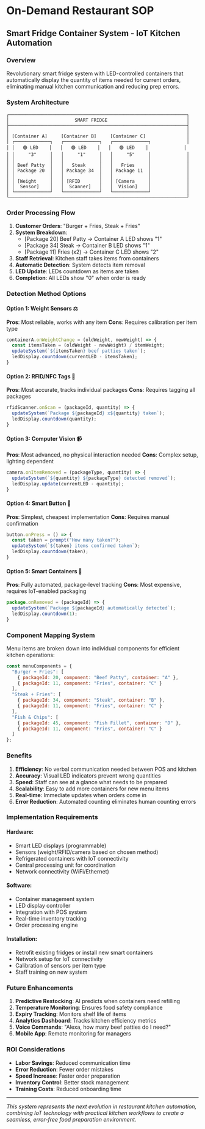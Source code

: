 # On-Demand Restaurant SOP

## Smart Fridge Container System - IoT Kitchen Automation

### Overview
Revolutionary smart fridge system with LED-controlled containers that automatically display the quantity of items needed for current orders, eliminating manual kitchen communication and reducing prep errors.

### System Architecture

```
┌─────────────────────────────────────────────────────────────────┐
│                        SMART FRIDGE                             │
├─────────────────────────────────────────────────────────────────┤
│                                                                 │
│ [Container A]     [Container B]     [Container C]               │
│ ┌─────────────┐   ┌─────────────┐   ┌─────────────┐             │
│ │   🟢 LED    │   │   🟢 LED    │   │   🟢 LED    │             │
│ │     "3"     │   │     "1"     │   │     "5"     │             │
│ │             │   │             │   │             │             │
│ │ Beef Patty  │   │   Steak     │   │   Fries     │             │
│ │ Package 20  │   │ Package 34  │   │ Package 11  │             │
│ │             │   │             │   │             │             │
│ │ [Weight     │   │ [RFID       │   │ [Camera     │             │
│ │  Sensor]    │   │  Scanner]   │   │  Vision]    │             │
│ └─────────────┘   └─────────────┘   └─────────────┘             │
└─────────────────────────────────────────────────────────────────┘
```

### Order Processing Flow

1. **Customer Orders**: "Burger + Fries, Steak + Fries"
2. **System Breakdown**:
   - [Package 20] Beef Patty → Container A LED shows "1"
   - [Package 34] Steak → Container B LED shows "1"  
   - [Package 11] Fries (x2) → Container C LED shows "2"
3. **Staff Retrieval**: Kitchen staff takes items from containers
4. **Automatic Detection**: System detects item removal
5. **LED Update**: LEDs countdown as items are taken
6. **Completion**: All LEDs show "0" when order is ready

### Detection Method Options

#### Option 1: Weight Sensors ⚖️
**Pros**: Most reliable, works with any item
**Cons**: Requires calibration per item type
```javascript
containerA.onWeightChange = (oldWeight, newWeight) => {
  const itemsTaken = (oldWeight - newWeight) / itemWeight;
  updateSystem(`${itemsTaken} beef patties taken`);
  ledDisplay.countdown(currentLED - itemsTaken);
}
```

#### Option 2: RFID/NFC Tags 📱
**Pros**: Most accurate, tracks individual packages
**Cons**: Requires tagging all packages
```javascript
rfidScanner.onScan = (packageId, quantity) => {
  updateSystem(`Package ${packageId} x${quantity} taken`);
  ledDisplay.countdown(quantity);
}
```

#### Option 3: Computer Vision 📹
**Pros**: Most advanced, no physical interaction needed
**Cons**: Complex setup, lighting dependent
```javascript
camera.onItemRemoved = (packageType, quantity) => {
  updateSystem(`${quantity} ${packageType} detected removed`);
  ledDisplay.update(currentLED - quantity);
}
```

#### Option 4: Smart Button 🔘
**Pros**: Simplest, cheapest implementation
**Cons**: Requires manual confirmation
```javascript
button.onPress = () => {
  const taken = prompt("How many taken?");
  updateSystem(`${taken} items confirmed taken`);
  ledDisplay.countdown(taken);
}
```

#### Option 5: Smart Containers 🤖
**Pros**: Fully automated, package-level tracking
**Cons**: Most expensive, requires IoT-enabled packaging
```javascript
package.onRemoved = (packageId) => {
  updateSystem(`Package ${packageId} automatically detected`);
  ledDisplay.countdown(1);
}
```

### Component Mapping System

Menu items are broken down into individual components for efficient kitchen operations:

```javascript
const menuComponents = {
  "Burger + Fries": [
    { packageId: 20, component: "Beef Patty", container: "A" },
    { packageId: 11, component: "Fries", container: "C" }
  ],
  "Steak + Fries": [
    { packageId: 34, component: "Steak", container: "B" },
    { packageId: 11, component: "Fries", container: "C" }
  ],
  "Fish & Chips": [
    { packageId: 45, component: "Fish Fillet", container: "D" },
    { packageId: 11, component: "Fries", container: "C" }
  ]
};
```

### Benefits

1. **Efficiency**: No verbal communication needed between POS and kitchen
2. **Accuracy**: Visual LED indicators prevent wrong quantities
3. **Speed**: Staff can see at a glance what needs to be prepared
4. **Scalability**: Easy to add more containers for new menu items
5. **Real-time**: Immediate updates when orders come in
6. **Error Reduction**: Automated counting eliminates human counting errors

### Implementation Requirements

#### Hardware:
- Smart LED displays (programmable)
- Sensors (weight/RFID/camera based on chosen method)
- Refrigerated containers with IoT connectivity
- Central processing unit for coordination
- Network connectivity (WiFi/Ethernet)

#### Software:
- Container management system
- LED display controller
- Integration with POS system
- Real-time inventory tracking
- Order processing engine

#### Installation:
- Retrofit existing fridges or install new smart containers
- Network setup for IoT connectivity
- Calibration of sensors per item type
- Staff training on new system

### Future Enhancements

1. **Predictive Restocking**: AI predicts when containers need refilling
2. **Temperature Monitoring**: Ensures food safety compliance
3. **Expiry Tracking**: Monitors shelf life of items
4. **Analytics Dashboard**: Tracks kitchen efficiency metrics
5. **Voice Commands**: "Alexa, how many beef patties do I need?"
6. **Mobile App**: Remote monitoring for managers

### ROI Considerations

- **Labor Savings**: Reduced communication time
- **Error Reduction**: Fewer order mistakes
- **Speed Increase**: Faster order preparation
- **Inventory Control**: Better stock management
- **Training Costs**: Reduced onboarding time

---

*This system represents the next evolution in restaurant kitchen automation, combining IoT technology with practical kitchen workflows to create a seamless, error-free food preparation environment.*